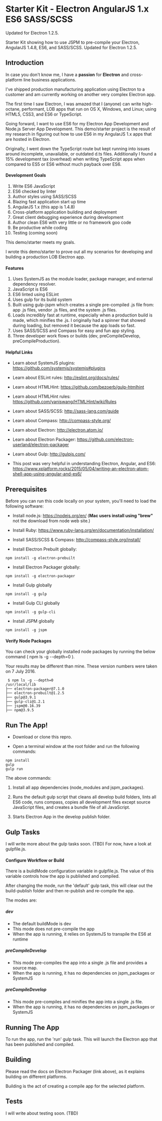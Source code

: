 # Starter Kit - Electron AngularJS 1.x ES6 SASS/SCSS

Updated for Electron 1.2.5.

Starter Kit showing how to use JSPM to pre-compile your Electron, AngularJS 1.4.8, ES6, and SASS/SCSS.  Updated for Electron 1.2.5.

## Introduction
In case you don't know me, I have a **passion** for **Electron** and cross-platform line business applications.

I've shipped production manufacturing application using Electron to a customer and am currently working on another very complex Electron app.

The first time I saw Electron, I was amazed that I (anyone) can write high-octane, performant, LOB apps that run on OS X, Windows, and Linux; using HTML5, CSS3, and ES6 or TypeScript.

Going forward, I want to use ES6 for my Electron App Development and Node.js Server App Development.  This demo/starter project is the result of my research in figuring out how to use ES6 in my AngularJS 1.x apps that are hosted in Electron.

Originally, I went down the TypeScript route but kept running into issues around incomplete, unavailable, or outdated d.ts files.  Additionally I found a 15% development tax (overhead) when writing TypeScript apps when compared to ES5 or ES6 without much payback over ES6.

#### Development Goals
1.  Write ES6 JavaScript
2.  ES6 checked by linter
3.  Author styles using SASS/SCSS
4.  Blazing fast application start up time
5.  AngularJS 1.x (this app is 1.4.8)
6.  Cross-platform application building and deployment
7.  Great client debugging experience during development
8.  Author clean ES6 with very little or no framework goo code
9.  Be productive while coding
10. Testing (coming soon)

This demo/starter meets my goals.

I wrote this demo/starter to prove out all my scenarios for developing and building a production LOB Electron app.

#### Features
1. Uses SystemJS as the module loader, package manager, and external dependency resolver.
2. JavaScript is ES6
3. ES6 linted using ESLint
4. Uses gulp for its build system
5. Built using gulp-jspm which creates a single pre-compiled .js file from: app .js files, vendor .js files, and the system .js files.
6. Loads incredibly fast at runtime, especially when a production build is made, which minifies the .js.  I originally had a spinner that showed during loading, but removed it because the app loads so fast.
7. Uses SASS/SCSS and Compass for easy and fun app styling.
8. Three developer work flows or builds (dev, preCompileDevelop, preCompileProduction).

#### Helpful Links
- Learn about SystemJS plugins: https://github.com/systemjs/systemjs#plugins

- Learn about ESLint rules: http://eslint.org/docs/rules/

- Learn about HTMLHint: https://github.com/bezoerb/gulp-htmlhint

- Learn about HTMLHint rules: https://github.com/yaniswang/HTMLHint/wiki/Rules

- Learn about SASS/SCSS: http://sass-lang.com/guide

- Learn about Compass: http://compass-style.org/

- Learn about Electron: http://electron.atom.io/

- Learn about Electron Packager: https://github.com/electron-userland/electron-packager

- Learn about Gulp: http://gulpjs.com/

- This post was very helpful in understanding Electron, Angular, and ES6: https://www.xplatform.rocks/2015/05/04/writing-an-electron-atom-shell-app-using-angular-and-es6/

## Prerequisites
Before you can run this code locally on your system, you'll need to load the following software:

- Install node.js:  https://nodejs.org/en/  (**Mac users install using "brew"** not the download from node web site.)

- Install Ruby:  https://www.ruby-lang.org/en/documentation/installation/

- Install SASS/SCSS & Compass:  http://compass-style.org/install/

- Install Electron Prebuilt globally:
```shell
npm install -g electron-prebuilt
```

- Install Electron Packager globally:
```shell
npm install -g electron-packager
```

- Install Gulp globally
```shell
npm install -g gulp
```

- Install Gulp CLI globally
```shell
npm install -g gulp-cli
```

- Install JSPM globally
```shell
npm install -g jspm
```

#### Verify Node Packages
You can check your globally installed node packages by running the below command ( npm ls -g --depth=0 ).

Your results may be different than mine.  These version numbers were taken on 7 July 2016.

```shell
 $ npm ls -g --depth=0
/usr/local/lib
├── electron-packager@7.1.0
├── electron-prebuilt@1.2.5
├── gulp@3.9.1
├── gulp-cli@1.2.1
├── jspm@0.16.39
├── npm@3.9.5
```

## Run The App!

- Download or clone this repro.

- Open a terminal window at the root folder and run the following commands:
```shell
npm install
gulp
gulp run
```

The above commands:

1. Install all app dependencies (node_modules and jspm_packages).

2. Runs the default gulp script that cleans all develop build folders, lints all ES6 code, runs compass, copies all development files except source JavaScript files, and creates a bundle file of all JavaScript.

3. Starts Electron App in the develop publish folder.

## Gulp Tasks
I will write more about the gulp tasks soon.  (TBD)  For now, have a look at gulpfile.js.

#### Configure Workflow or Build
There is a buildMode configuration variable in gulpfile.js.  The value of this variable controls how the app is published and compiled.

After changing the mode, run the 'default' gulp task, this will clear out the build-publish folder and then re-publish and re-compile the app.

The modes are:

##### dev
- The default buildMode is dev
- This mode does not pre-compile the app
- When the app is running, it relies on SystemJS to transpile the ES6 at runtime

##### preCompileDevelop
- This mode pre-compiles the app into a single .js file and provides a source map.
- When the app is running, it has no dependencies on jspm_packages or SystemJS

##### preCompileDevelop
- This mode pre-compiles and minifies the app into a single .js file.
- When the app is running, it has no dependencies on jspm_packages or SystemJS

## Running The App
To run the app, run the 'run' gulp task.  This will launch the Electron app that has been published and compiled.

## Building
Please read the docs on Electron Packager (link above), as it explains building on different platforms.

Building is the act of creating a compile app for the selected platform.

## Tests
I will write about testing soon. (TBD)
